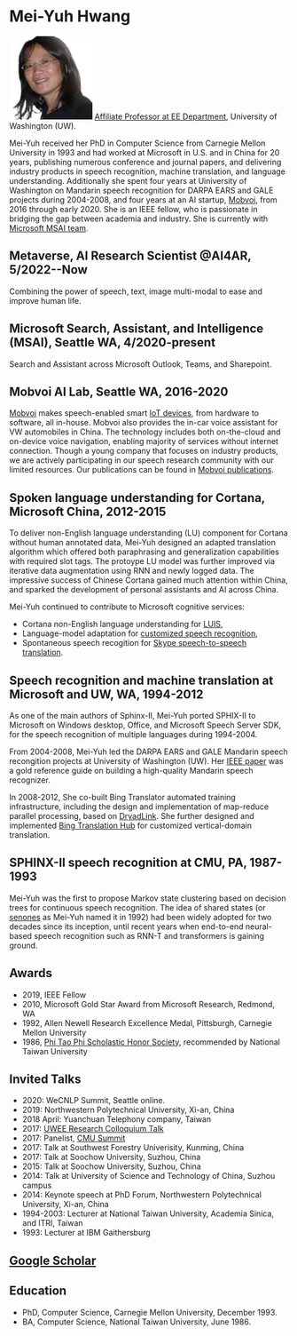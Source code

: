 # Mei-Yuh Hwang
<img src="Hwang_Mei-Yuh-656x656.jpeg" width="150" /> [Affiliate Professor at EE Department](https://www.ece.uw.edu/people/mei-yuh-hwang/), University of Washington (UW).

Mei-Yuh received her PhD in Computer Science from Carnegie Mellon University in 1993 and had worked at Microsoft in U.S. and in China for 20 years,
publishing numerous conference and journal papers, and delivering industry products in speech recognition, machine translation, and language understanding.
Additionally she spent four years at Uiniversity of Washington on Mandarin speech recognition for DARPA EARS and GALE projects during 2004-2008, and four 
years at an AI startup, [Mobvoi](http://www.mobvoi.com), from 2016 through early 2020. She is an IEEE fellow, who is passionate in bridging the gap between 
academia and industry. She is currently with [Microsoft MSAI team](https://www.microsoft.com/en-us/research/people/mehwang/).

## Metaverse, AI Research Scientist @AI4AR, 5/2022--Now
Combining the power of speech, text, image multi-modal to ease and improve human life.

## Microsoft Search, Assistant, and Intelligence (MSAI), Seattle WA, 4/2020-present

Search and Assistant across Microsoft Outlook, Teams, and Sharepoint.

## Mobvoi AI Lab, Seattle WA, 2016-2020
[Mobvoi](http://www.mobvoi.com) makes speech-enabled smart [IoT devices](http://store.ticwear.com), from hardware to software, all in-house. Mobvoi also
provides the in-car voice assistant for VW automobiles in China. The technology includes both on-the-cloud and on-device voice navigation, enabling majority of
services without internet connection. Though a young company that focuses on industry products, we are actively participating in our speech research 
community with our limited resources. Our publications can be found in [Mobvoi publications](mobvoi/REAMD.md).

## Spoken language understanding for Cortana, Microsoft China, 2012-2015
To deliver non-English language understanding (LU) component for Cortana without human annotated data, Mei-Yuh designed an adapted translation algorithm which offered both paraphrasing and
generalization capabilities with required slot tags. The protoype LU model was further improved via iterative data augmentation using RNN and newly 
logged data. The impressive success of Chinese Cortana gained much attention within China, and sparked the development of personal assistants 
and AI across China.

Mei-Yuh continued to contribute to Microsoft cognitive services:
* Cortana non-English language understanding for [LUIS](https://azure.microsoft.com/en-us/services/cognitive-services/language-understanding-intelligent-service/),
* Language-model adaptation for [customized speech recognition](https://azure.microsoft.com/en-us/services/cognitive-services/custom-speech-service/),
* Spontaneous speech recogition for [Skype speech-to-speech translation](https://www.techlicious.com/blog/skype-translator-preview-app-launch/).

## Speech recognition and machine translation at Microsoft and UW, WA, 1994-2012
As one of the main authors of Sphinx-II, Mei-Yuh ported SPHIX-II to Microsoft on Windows desktop, Office, and Microsoft Speech Server SDK, for the speech recognition of multiple languages during 1994-2004.

From 2004-2008, Mei-Yuh led the DARPA EARS and GALE Mandarin speech recongition projects at University of Washington (UW). 
Her [IEEE paper](https://ieeexplore.ieee.org/document/5165110) was a gold reference guide on building a high-quality Mandarin speech recognizer.

In 2008-2012, She co-built Bing Translator automated training infrastructure, including the design and implementation of map-reduce parallel
processing, based on [DryadLink](https://www.microsoft.com/en-us/research/project/dryadlinq/). She further designed and 
implemented [Bing Translation Hub](https://www.microsoft.com/en-us/translator/business/customization/) for customized vertical-domain translation.

## SPHINX-II speech recognition at CMU, PA, 1987-1993
Mei-Yuh was the first to propose Markov state clustering based on decision trees for continuous speech recognition. The idea of shared states
(or [senones](https://ieeexplore.ieee.org/document/225979/) as Mei-Yuh named it in 1992) had been widely adopted for two decades since its inception, until recent years when end-to-end neural-based speech recognition such as RNN-T and transformers is gaining ground.

## Awards
* 2019, IEEE Fellow
* 2010, Microsoft Gold Star Award from Microsoft Research, Redmond, WA
* 1992, Allen Newell Research Excellence Medal, Pittsburgh, Carnegie Mellon University
* 1986, [Phi Tao Phi Scholastic Honor Society](http://www.phitauphi.org.tw/), recommended by National Taiwan University

## Invited Talks
* 2020: WeCNLP Summit, Seattle online.
* 2019: Northwestern Polytechnical University, Xi-an, China
* 2018 April: Yuanchuan Telephony company, Taiwan
* 2017: [UWEE Research Colloquium Talk](https://www.youtube.com/watch?v=iVnBcGXBs3w)
* 2017: Panelist, [CMU Summit](https://cmu-summit.net/past-summits/)
* 2017: Talk at Southwest Forestry Univerisity, Kunming, China
* 2017: Talk at Soochow University, Suzhou, China
* 2015: Talk at Soochow University, Suzhou, China
* 2014: Talk at University of Science and Technology of China, Suzhou campus
* 2014: Keynote speech at PhD Forum, Northwestern Polytechnical University, Xi-an, China
* 1994-2003: Lecturer at National Taiwan University, Academia Sinica, and ITRI, Taiwan
* 1993: Lecturer at IBM Gaithersburg

## [Google Scholar](https://scholar.google.com/scholar?hl=en&as_sdt=0%2C5&q=mei-yuh+hwang&btnG=&oq=mei-yuh+hwang)

## Education
* PhD, Computer Science, Carnegie Mellon University, December 1993.
* BA, Computer Science, National Taiwan University, June 1986.



